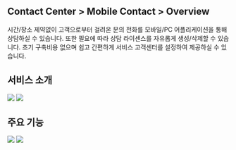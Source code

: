 ## Contact Center > Mobile Contact > Overview
시간/장소 제약없이 고객으로부터 걸려온 문의 전화를 모바일/PC 어플리케이션을 통해 상담하실 수 있습니다. 또한 필요에 따라 상담 라이센스를 자유롭게 생성/삭제할 수 있습니다. 초기 구축비용 없으며 쉽고 간편하게 서비스 고객센터를 설정하여 제공하실 수 있습니다.

## 서비스 소개
![](http://static.toastoven.net/prod_contact_center/MC_overview_1_modified.png)
![](http://static.toastoven.net/prod_contact_center/MC_overview_2_modified.png)


## 주요 기능
![](http://static.toastoven.net/prod_contact_center/MC_overview_3_modified.png)
![](http://static.toastoven.net/prod_contact_center/MC_overview_4_modified.png)

